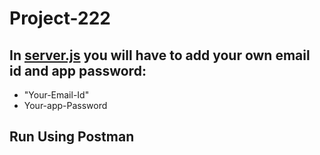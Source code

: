 # Project-222
<h2>In <a href="./server.js">server.js</a> you will have to add your own email id and app password:</h2>
<ul>
  <li>"Your-Email-Id"</li>
  <li>Your-app-Password</li>
</ul>

<h2>
  Run Using Postman
</h2>
